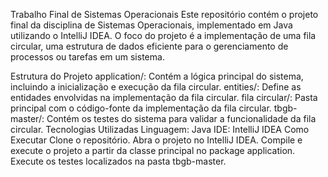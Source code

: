Trabalho Final de Sistemas Operacionais
Este repositório contém o projeto final da disciplina de Sistemas Operacionais, implementado em Java utilizando o IntelliJ IDEA. O foco do projeto é a implementação de uma fila circular, uma estrutura de dados eficiente para o gerenciamento de processos ou tarefas em um sistema.

Estrutura do Projeto
application/: Contém a lógica principal do sistema, incluindo a inicialização e execução da fila circular.
entities/: Define as entidades envolvidas na implementação da fila circular.
fila circular/: Pasta principal com o código-fonte da implementação da fila circular.
tbgb-master/: Contém os testes do sistema para validar a funcionalidade da fila circular.
Tecnologias Utilizadas
Linguagem: Java
IDE: IntelliJ IDEA
Como Executar
Clone o repositório.
Abra o projeto no IntelliJ IDEA.
Compile e execute o projeto a partir da classe principal no package application.
Execute os testes localizados na pasta tbgb-master.
